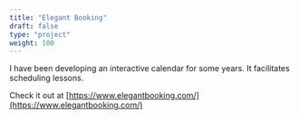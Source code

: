 ```yaml
---
title: "Elegant Booking"
draft: false
type: "project"
weight: 100
---
```

I have been developing an interactive calendar for some years. It facilitates scheduling lessons.

Check it out at [https://www.elegantbooking.com/](https://www.elegantbooking.com/)
